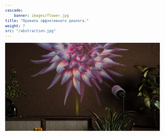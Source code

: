 ```yaml
---
cascade:
    banner: images/flower.jpg
title: "Правила эффэктивного диалога."
weight: 7
src: "/abstraction.jpg"
---
```

![lgkjdflgj](/flower.jpg)